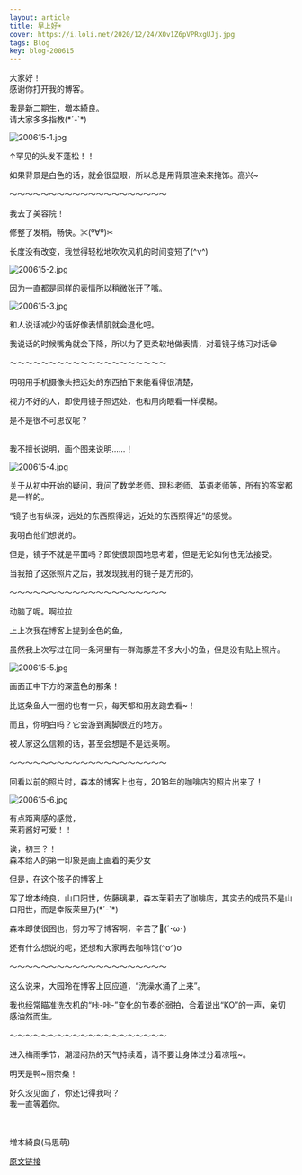 ```yaml
---
layout: article
title: 早上好☀
cover: https://i.loli.net/2020/12/24/XOv1Z6pVPRxgUJj.jpg
tags: Blog
key: blog-200615
---
```

大家好！<br/>
感谢你打开我的博客。



我是新二期生，増本綺良。<br/>
请大家多多指教(\*´-`\*)



![200615-1.jpg](https://i.loli.net/2020/12/24/XOv1Z6pVPRxgUJj.jpg)


↑罕见的头发不蓬松！！

如果背景是白色的话，就会很显眼，所以总是用背景渲染来掩饰。高兴~
<!--more-->

〜〜〜〜〜〜〜〜〜〜〜〜〜〜〜〜〜〜〜〜

我去了美容院！


修整了发梢，畅快。✂(º∀º)✂

长度没有改变，我觉得轻松地吹吹风机的时间变短了(^ν^)

![200615-2.jpg](https://i.loli.net/2020/12/24/2yiQFkKgNGmVTeh.jpg)

因为一直都是同样的表情所以稍微张开了嘴。

![200615-3.jpg](https://i.loli.net/2020/12/24/QRv8adVLpCjFmM5.jpg)

和人说话减少的话好像表情肌就会退化吧。


我说话的时候嘴角就会下降，所以为了更柔软地做表情，对着镜子练习对话😁

〜〜〜〜〜〜〜〜〜〜〜〜〜〜〜〜〜〜〜〜


明明用手机摄像头把远处的东西拍下来能看得很清楚，


视力不好的人，即使用镜子照远处，也和用肉眼看一样模糊。


是不是很不可思议呢？
<br/><br/>


我不擅长说明，画个图来说明……！


![200615-4.jpg](https://i.loli.net/2020/12/24/inqx4WRB3E81wSG.jpg)


关于从初中开始的疑问，我问了数学老师、理科老师、英语老师等，所有的答案都是一样的。

“镜子也有纵深，远处的东西照得远，近处的东西照得近”的感觉。


我明白他们想说的。


但是，镜子不就是平面吗？即使很顽固地思考着，但是无论如何也无法接受。



当我拍了这张照片之后，我发现我用的镜子是方形的。



〜〜〜〜〜〜〜〜〜〜〜〜〜〜〜〜〜〜〜〜



动脑了呢。啊拉拉



上上次我在博客上提到金色的鱼，

虽然我上次写过在同一条河里有一群海豚差不多大小的鱼，但是没有贴上照片。

![200615-5.jpg](https://i.loli.net/2020/12/24/XIThwlq1frsmYxV.jpg)


画面正中下方的深蓝色的那条！



比这条鱼大一圈的也有一只，每天都和朋友跑去看~！


而且，你明白吗？它会游到离脚很近的地方。



被人家这么信赖的话，甚至会想是不是远亲啊。



〜〜〜〜〜〜〜〜〜〜〜〜〜〜〜〜〜〜〜〜



回看以前的照片时，森本的博客上也有，2018年的咖啡店的照片出来了！


![200615-6.jpg](https://i.loli.net/2020/12/24/c7GJedRfIrSo8ip.jpg)


有点距离感的感觉，<br/>
茉莉酱好可爱！！

诶，初三？！<br/>
森本给人的第一印象是画上画着的美少女



但是，在这个孩子的博客上

写了增本绮良，山口阳世，佐藤璃果，森本茉莉去了咖啡店，其实去的成员不是山口阳世，而是幸阪茉里乃(\*´-`\*)

森本即使很困也，努力写了博客啊，辛苦了🍵(´･ω･)




还有什么想说的呢，还想和大家再去咖啡馆(^o^)o



〜〜〜〜〜〜〜〜〜〜〜〜〜〜〜〜〜〜〜〜




这么说来，大园玲在博客上回应道，“洗澡水涌了上来”。

我也经常瞄准洗衣机的“咔-咔-”变化的节奏的弱拍，合着说出“KO”的一声，亲切感油然而生。

〜〜〜〜〜〜〜〜〜〜〜〜〜〜〜〜〜〜〜〜

进入梅雨季节，潮湿闷热的天气持续着，请不要让身体过分着凉哦~。




明天是鸭~丽奈桑！

好久没见面了，你还记得我吗？<br/>
我一直等着你。
<br/><br/><br/>

増本綺良(马思萌)

[原文链接](https://www.keyakizaka46.com/s/k46o/diary/detail/34337?cd=member)